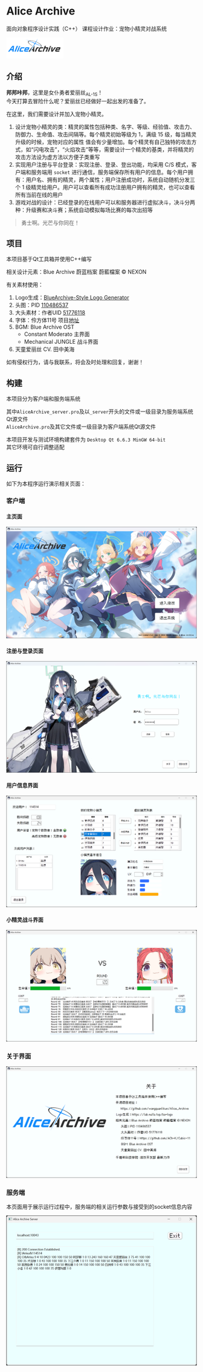 # Alice Archive
面向对象程序设计实践（C++） 课程设计作业：宠物小精灵对战系统  

<img src="./AliceArchive_Logo.png" alt="Logo" width="30%">

## 介绍
**邦邦咔邦**，这里是女仆勇者爱丽丝<sub>AL-1S</sub>！  
今天打算去冒险什么呢？爱丽丝已经做好一起出发的准备了。  

在这里，我们需要设计并加入宠物小精灵。
1. 设计宠物小精灵的类：精灵的属性包括种类、名字、等级、经验值、攻击力、防御力、生命值、攻击间隔等。每个精灵初始等级为 1，满级 15 级，每当精灵升级的时候，宠物对应的属性
值会有少量增加。每个精灵有自己独特的攻击方式，如“闪电攻击”，“火焰攻击”等等，需要设计一个精灵的基类，并将精灵的攻击方法设为虚方法以方便子类重写  
2. 实现用户注册与平台登录：实现注册、登录、登出功能，均采用 C/S 模式，客户端和服务端用 `socket` 进行通信，服务端保存所有用户的信息。每个用户拥有：用户名、拥有的精灵，两个属性；用户注册成功时，系统自动随机分发三个 1 级精灵给用户。用户可以查看所有成功注册用户拥有的精灵，也可以查看所有当前在线的用户
3. 游戏对战的设计：已经登录的在线用户可以和服务器进行虚拟决斗，决斗分两种：升级赛和决斗赛；系统自动模拟每场比赛的每次出招等  

> 勇士啊。光芒与你同在！

## 项目

本项目基于Qt工具箱并使用C++编写  

相关设计元素：Blue Archive 蔚蓝档案 蔚藍檔案 © NEXON  

有关素材使用：  
1. Logo生成：[BlueArchive-Style Logo Generator](https://lab.nulla.top/ba-logo)  
2. 头图：PID [110486537](https://www.pixiv.net/artworks/110486537)  
3. 大头素材：作者UID [51776118](https://www.pixiv.net/users/51776118)  
4. 字体：伶方体11号 项目[地址](https://github.com/ACh-K/Cubic-11)  
5. BGM: Blue Archive OST  
   - Constant Moderato 主界面
   - Mechanical JUNGLE 战斗界面
6. 天童爱丽丝 CV. 田中美海  

如有侵权行为，请与我联系，将会及时处理和回复，谢谢！

## 构建

本项目分为客户端和服务端系统  
  
其中`AliceArchive_server.pro`及以`_server`开头的文件或一级目录为服务端系统Qt源文件  
`AliceArchive.pro`及其它文件或一级目录为客户端系统Qt源文件  
  
本项目开发与测试环境构建套件为 `Desktop Qt 6.6.3 MinGW 64-bit`  
其它环境可自行调整适配

## 运行

如下为本程序运行演示相关页面：

### 客户端

#### 主页面

![MAIN](./Intro/Main_Page.png)

#### 注册与登录页面

![login](./Intro/Login.png)

#### 用户信息界面

![User](./Intro/Person_Page.png)

#### 小精灵战斗界面
![Fight](./Intro/fight_info.png)

### 关于界面
![About](./Intro/About.png)

### 服务端

本页面用于展示运行过程中，服务端的相关运行参数与接受到的socket信息内容

![Server](./Intro/Server.png)